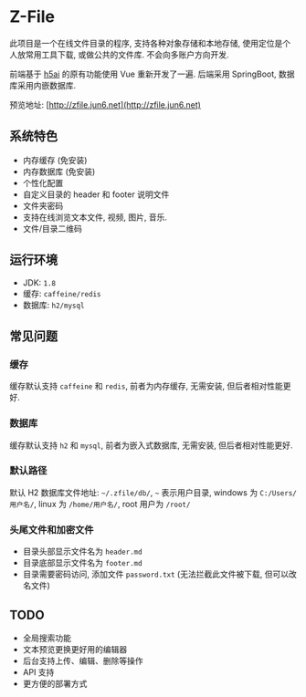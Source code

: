 # Z-File

此项目是一个在线文件目录的程序, 支持各种对象存储和本地存储, 使用定位是个人放常用工具下载, 或做公共的文件库. 不会向多账户方向开发.

前端基于 [h5ai](https://larsjung.de/h5ai/) 的原有功能使用 Vue 重新开发了一遍. 后端采用 SpringBoot, 数据库采用内嵌数据库.

预览地址: [http://zfile.jun6.net](http://zfile.jun6.net)

## 系统特色

* 内存缓存 (免安装)
* 内存数据库 (免安装)
* 个性化配置
* 自定义目录的 header 和 footer 说明文件
* 文件夹密码
* 支持在线浏览文本文件, 视频, 图片, 音乐.
* 文件/目录二维码

## 运行环境

* JDK: `1.8`
* 缓存: `caffeine/redis`
* 数据库: `h2/mysql`


## 常见问题

### 缓存

缓存默认支持 `caffeine` 和 `redis`, 前者为内存缓存, 无需安装, 但后者相对性能更好.

### 数据库

缓存默认支持 `h2` 和 `mysql`, 前者为嵌入式数据库, 无需安装, 但后者相对性能更好.


### 默认路径

默认 H2 数据库文件地址: `~/.zfile/db/`, `~` 表示用户目录, windows 为 `C:/Users/用户名/`, linux 为 `/home/用户名/`, root 用户为 `/root/`


### 头尾文件和加密文件

- 目录头部显示文件名为 `header.md`
- 目录底部显示文件名为 `footer.md`
- 目录需要密码访问, 添加文件 `password.txt` (无法拦截此文件被下载, 但可以改名文件)

## TODO

- 全局搜索功能
- 文本预览更换更好用的编辑器
- 后台支持上传、编辑、删除等操作
- API 支持
- 更方便的部署方式